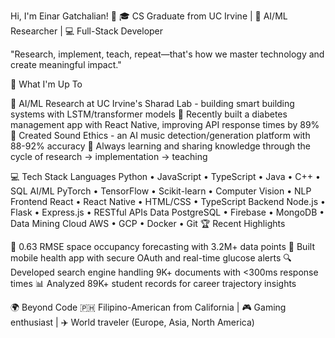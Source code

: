Hi, I'm Einar Gatchalian! 👋
🎓 CS Graduate from UC Irvine | 🧠 AI/ML Researcher | 💻 Full-Stack Developer

"Research, implement, teach, repeat—that's how we master technology and create meaningful impact."

🚀 What I'm Up To

🔬 AI/ML Research at UC Irvine's Sharad Lab - building smart building systems with LSTM/transformer models
🏥 Recently built a diabetes management app with React Native, improving API response times by 89%
🎵 Created Sound Ethics - an AI music detection/generation platform with 88-92% accuracy
🌱 Always learning and sharing knowledge through the cycle of research → implementation → teaching

💻 Tech Stack
Languages    Python • JavaScript • TypeScript • Java • C++ • SQL
AI/ML        PyTorch • TensorFlow • Scikit-learn • Computer Vision • NLP
Frontend     React • React Native • HTML/CSS • TypeScript
Backend      Node.js • Flask • Express.js • RESTful APIs
Data         PostgreSQL • Firebase • MongoDB • Data Mining
Cloud        AWS • GCP • Docker • Git
🏆 Recent Highlights

🎯 0.63 RMSE space occupancy forecasting with 3.2M+ data points
📱 Built mobile health app with secure OAuth and real-time glucose alerts
🔍 Developed search engine handling 9K+ documents with <300ms response times
📊 Analyzed 89K+ student records for career trajectory insights

🌍 Beyond Code
🇵🇭 Filipino-American from California | 🎮 Gaming enthusiast | ✈️ World traveler (Europe, Asia, North America)
